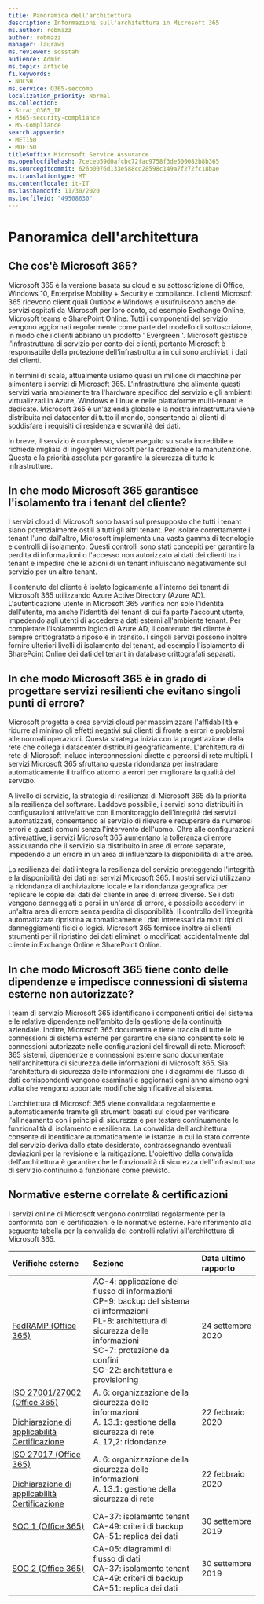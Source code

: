 ```yaml
---
title: Panoramica dell'architettura
description: Informazioni sull'architettura in Microsoft 365
ms.author: robmazz
author: robmazz
manager: laurawi
ms.reviewer: sosstah
audience: Admin
ms.topic: article
f1.keywords:
- NOCSH
ms.service: O365-seccomp
localization_priority: Normal
ms.collection:
- Strat_O365_IP
- M365-security-compliance
- MS-Compliance
search.appverid:
- MET150
- MOE150
titleSuffix: Microsoft Service Assurance
ms.openlocfilehash: 7ceceb59d0afcbc72fac9758f3de500082b8b365
ms.sourcegitcommit: 626b0076d133e588cd28598c149a7f272fc18bae
ms.translationtype: MT
ms.contentlocale: it-IT
ms.lasthandoff: 11/30/2020
ms.locfileid: "49508630"
---
```

# <a name="architecture-overview"></a>Panoramica dell'architettura

## <a name="what-is-microsoft-365"></a>Che cos'è Microsoft 365?

Microsoft 365 è la versione basata su cloud e su sottoscrizione di Office, Windows 10, Enterprise Mobility + Security e compliance. I clienti Microsoft 365 ricevono client quali Outlook e Windows e usufruiscono anche dei servizi ospitati da Microsoft per loro conto, ad esempio Exchange Online, Microsoft teams e SharePoint Online. Tutti i componenti del servizio vengono aggiornati regolarmente come parte del modello di sottoscrizione, in modo che i clienti abbiano un prodotto ' Evergreen '. Microsoft gestisce l'infrastruttura di servizio per conto dei clienti, pertanto Microsoft è responsabile della protezione dell'infrastruttura in cui sono archiviati i dati dei clienti.

In termini di scala, attualmente usiamo quasi un milione di macchine per alimentare i servizi di Microsoft 365. L'infrastruttura che alimenta questi servizi varia ampiamente tra l'hardware specifico del servizio e gli ambienti virtualizzati in Azure, Windows e Linux e nelle piattaforme multi-tenant e dedicate. Microsoft 365 è un'azienda globale e la nostra infrastruttura viene distribuita nei datacenter di tutto il mondo, consentendo ai clienti di soddisfare i requisiti di residenza e sovranità dei dati.

In breve, il servizio è complesso, viene eseguito su scala incredibile e richiede migliaia di ingegneri Microsoft per la creazione e la manutenzione. Questa è la priorità assoluta per garantire la sicurezza di tutte le infrastrutture.

## <a name="how-does-microsoft-365-ensure-isolation-between-customer-tenants"></a>In che modo Microsoft 365 garantisce l'isolamento tra i tenant del cliente?

I servizi cloud di Microsoft sono basati sul presupposto che tutti i tenant siano potenzialmente ostili a tutti gli altri tenant. Per isolare correttamente i tenant l'uno dall'altro, Microsoft implementa una vasta gamma di tecnologie e controlli di isolamento. Questi controlli sono stati concepiti per garantire la perdita di informazioni o l'accesso non autorizzato ai dati dei clienti tra i tenant e impedire che le azioni di un tenant influiscano negativamente sul servizio per un altro tenant.

Il contenuto del cliente è isolato logicamente all'interno dei tenant di Microsoft 365 utilizzando Azure Active Directory (Azure AD). L'autenticazione utente in Microsoft 365 verifica non solo l'identità dell'utente, ma anche l'identità del tenant di cui fa parte l'account utente, impedendo agli utenti di accedere a dati esterni all'ambiente tenant. Per completare l'isolamento logico di Azure AD, il contenuto del cliente è sempre crittografato a riposo e in transito. I singoli servizi possono inoltre fornire ulteriori livelli di isolamento del tenant, ad esempio l'isolamento di SharePoint Online dei dati del tenant in database crittografati separati.

## <a name="how-does-microsoft-365-engineer-resilient-services-that-avoid-single-points-of-failure"></a>In che modo Microsoft 365 è in grado di progettare servizi resilienti che evitano singoli punti di errore?

Microsoft progetta e crea servizi cloud per massimizzare l'affidabilità e ridurre al minimo gli effetti negativi sui clienti di fronte a errori e problemi alle normali operazioni. Questa strategia inizia con la progettazione della rete che collega i datacenter distribuiti geograficamente. L'architettura di rete di Microsoft include interconnessioni dirette e percorsi di rete multipli. I servizi Microsoft 365 sfruttano questa ridondanza per instradare automaticamente il traffico attorno a errori per migliorare la qualità del servizio.

A livello di servizio, la strategia di resilienza di Microsoft 365 dà la priorità alla resilienza del software. Laddove possibile, i servizi sono distribuiti in configurazioni attive/attive con il monitoraggio dell'integrità dei servizi automatizzati, consentendo al servizio di rilevare e recuperare da numerosi errori e guasti comuni senza l'intervento dell'uomo. Oltre alle configurazioni attive/attive, i servizi Microsoft 365 aumentano la tolleranza di errore assicurando che il servizio sia distribuito in aree di errore separate, impedendo a un errore in un'area di influenzare la disponibilità di altre aree.

La resilienza dei dati integra la resilienza del servizio proteggendo l'integrità e la disponibilità dei dati nei servizi Microsoft 365. I nostri servizi utilizzano la ridondanza di archiviazione locale e la ridondanza geografica per replicare le copie dei dati del cliente in aree di errore diverse. Se i dati vengono danneggiati o persi in un'area di errore, è possibile accedervi in un'altra area di errore senza perdita di disponibilità. Il controllo dell'integrità automatizzata ripristina automaticamente i dati interessati da molti tipi di danneggiamenti fisici o logici. Microsoft 365 fornisce inoltre ai clienti strumenti per il ripristino dei dati eliminati o modificati accidentalmente dal cliente in Exchange Online e SharePoint Online.

## <a name="how-does-microsoft-365-track-dependencies-and-prevent-unauthorized-external-system-connections"></a>In che modo Microsoft 365 tiene conto delle dipendenze e impedisce connessioni di sistema esterne non autorizzate?

I team di servizio Microsoft 365 identificano i componenti critici del sistema e le relative dipendenze nell'ambito della gestione della continuità aziendale. Inoltre, Microsoft 365 documenta e tiene traccia di tutte le connessioni di sistema esterne per garantire che siano consentite solo le connessioni autorizzate nelle configurazioni del firewall di rete. Microsoft 365 sistemi, dipendenze e connessioni esterne sono documentate nell'architettura di sicurezza delle informazioni di Microsoft 365. Sia l'architettura di sicurezza delle informazioni che i diagrammi del flusso di dati corrispondenti vengono esaminati e aggiornati ogni anno almeno ogni volta che vengono apportate modifiche significative al sistema.

L'architettura di Microsoft 365 viene convalidata regolarmente e automaticamente tramite gli strumenti basati sul cloud per verificare l'allineamento con i principi di sicurezza e per testare continuamente le funzionalità di isolamento e resilienza. La convalida dell'architettura consente di identificare automaticamente le istanze in cui lo stato corrente del servizio deriva dallo stato desiderato, contrassegnando eventuali deviazioni per la revisione e la mitigazione. L'obiettivo della convalida dell'architettura è garantire che le funzionalità di sicurezza dell'infrastruttura di servizio continuino a funzionare come previsto.

## <a name="related-external-regulations--certifications"></a>Normative esterne correlate & certificazioni

I servizi online di Microsoft vengono controllati regolarmente per la conformità con le certificazioni e le normative esterne. Fare riferimento alla seguente tabella per la convalida dei controlli relativi all'architettura di Microsoft 365.

| **Verifiche esterne** | **Sezione** | **Data ultimo rapporto** |
|:--------------------|:------------|:-----------------------|
| [FedRAMP (Office 365)](https://compliance.microsoft.com/compliancemanager) | AC-4: applicazione del flusso di informazioni <br> CP-9: backup del sistema di informazioni <br> PL-8: architettura di sicurezza delle informazioni <br> SC-7: protezione da confini <br> SC-22: architettura e provisioning | 24 settembre 2020 |
| [ISO 27001/27002 (Office 365)](https://servicetrust.microsoft.com/ViewPage/MSComplianceGuideV3?command=Download&downloadType=Document&downloadId=d7864d4f-e053-4cc4-a964-fa526d07c3be&tab=7027ead0-3d6b-11e9-b9e1-290b1eb4cdeb&docTab=7027ead0-3d6b-11e9-b9e1-290b1eb4cdeb_ISO_Reports) <br><br> [Dichiarazione di applicabilità](https://servicetrust.microsoft.com/ViewPage/MSComplianceGuide?command=Download&downloadType=Document&downloadId=8ee1e46b-2ada-4e7b-bb7d-4c55a8cb6fcd&docTab=4ce99610-c9c0-11e7-8c2c-f908a777fa4d_ISO_Reports) <br> [Certificazione](https://servicetrust.microsoft.com/ViewPage/MSComplianceGuideV3?command=Download&downloadType=Document&downloadId=1e84a14a-2468-45ac-9412-5e53250d57ec&tab=7027ead0-3d6b-11e9-b9e1-290b1eb4cdeb&docTab=7027ead0-3d6b-11e9-b9e1-290b1eb4cdeb_ISO_Reports) | A. 6: organizzazione della sicurezza delle informazioni <br> A. 13.1: gestione della sicurezza di rete <br> A. 17,2: ridondanze | 22 febbraio 2020 |
| [ISO 27017 (Office 365)](https://servicetrust.microsoft.com/ViewPage/MSComplianceGuideV3?command=Download&downloadType=Document&downloadId=d7864d4f-e053-4cc4-a964-fa526d07c3be&tab=7027ead0-3d6b-11e9-b9e1-290b1eb4cdeb&docTab=7027ead0-3d6b-11e9-b9e1-290b1eb4cdeb_ISO_Reports) <br><br> [Dichiarazione di applicabilità](https://servicetrust.microsoft.com/ViewPage/MSComplianceGuide?command=Download&downloadType=Document&downloadId=8ee1e46b-2ada-4e7b-bb7d-4c55a8cb6fcd&docTab=4ce99610-c9c0-11e7-8c2c-f908a777fa4d_ISO_Reports) <br> [Certificazione](https://servicetrust.microsoft.com/ViewPage/MSComplianceGuideV3?command=Download&downloadType=Document&downloadId=70de0999-5451-43a3-9ef4-761e8fbfb1a3&tab=7027ead0-3d6b-11e9-b9e1-290b1eb4cdeb&docTab=7027ead0-3d6b-11e9-b9e1-290b1eb4cdeb_ISO_Reports) | A. 6: organizzazione della sicurezza delle informazioni <br> A. 13.1: gestione della sicurezza di rete | 22 febbraio 2020 |
| [SOC 1 (Office 365)](https://servicetrust.microsoft.com/ViewPage/MSComplianceGuideV3?command=Download&downloadType=Document&downloadId=b07c0f7b-6bd5-4544-8255-7a5f14bf914a&tab=7027ead0-3d6b-11e9-b9e1-290b1eb4cdeb&docTab=7027ead0-3d6b-11e9-b9e1-290b1eb4cdeb_SOC_/_SSAE_16_Reports) | CA-37: isolamento tenant <br> CA-49: criteri di backup <br> CA-51: replica dei dati | 30 settembre 2019 |
| [SOC 2 (Office 365)](https://servicetrust.microsoft.com/ViewPage/MSComplianceGuideV3?command=Download&downloadType=Document&downloadId=fa062990-e758-4ddc-ace3-7fb21a301d09&tab=7027ead0-3d6b-11e9-b9e1-290b1eb4cdeb&docTab=7027ead0-3d6b-11e9-b9e1-290b1eb4cdeb_SOC_/_SSAE_16_Rep-11e9-b9e1-290b1eb4cdeb_SOC_/_SSAE_16_Reports) | CA-05: diagrammi di flusso di dati <br> CA-37: isolamento tenant <br> CA-49: criteri di backup <br> CA-51: replica dei dati | 30 settembre 2019 |